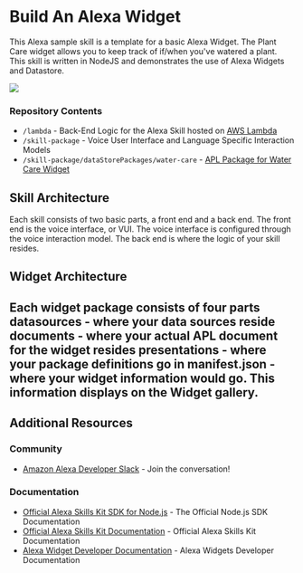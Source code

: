 # Build An Alexa Widget

This Alexa sample skill is a template for a basic Alexa Widget. The Plant Care widget allows you to keep track of if/when you've watered a plant. This skill is written in NodeJS and demonstrates the use of Alexa Widgets and Datastore. 

<img src="https://m.media-amazon.com/images/G/01/mobile-apps/dex/alexa/alexa-skills-kit/tutorials/quiz-game/header._TTH_.png" />

### Repository Contents	 
* `/lambda` - Back-End Logic for the Alexa Skill hosted on [AWS Lambda](https://aws.amazon.com/lambda/)
* `/skill-package` - Voice User Interface and Language Specific Interaction Models
* `/skill-package/dataStorePackages/water-care` - [APL Package for Water Care Widget](https://developer.amazon.com/en-US/docs/alexa/alexa-presentation-language/apl-widgets-reference.html#apl-package) 


## Skill Architecture

Each skill consists of two basic parts, a front end and a back end.
The front end is the voice interface, or VUI.
The voice interface is configured through the voice interaction model.
The back end is where the logic of your skill resides.

## Widget Architecture 

Each widget package consists of four parts 
datasources - where your data sources reside
documents - where your actual APL document for the widget resides
presentations - where your package definitions go in 
manifest.json - where your widget information would go. This information displays on the Widget gallery. 
---

## Additional Resources

### Community
* [Amazon Alexa Developer Slack](https://alexa.design/slack) - Join the conversation!

### Documentation
* [Official Alexa Skills Kit SDK for Node.js](http://alexa.design/node-sdk-docs) - The Official Node.js SDK Documentation
* [Official Alexa Skills Kit Documentation](https://developer.amazon.com/docs/ask-overviews/build-skills-with-the-alexa-skills-kit.html) - Official Alexa Skills Kit Documentation
* [Alexa Widget Developer Documentation](https://alexa.design/widgets) - Alexa Widgets Developer Documentation